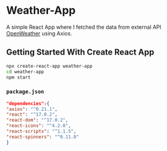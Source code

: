 # Weather-App

A simple React App where I fetched the data from external API [OpenWeather](https://openweathermap.org/api) using Axios.

## Getting Started With Create React App


```bash
npx create-react-app weather-app
cd weather-app
npm start
```
### `package.json`
```package.json
"dependencies":{
"axios": "^0.21.1",
"react": "^17.0.2",
"react-dom": "^17.0.2",
"react-icons": "^4.2.0",
"react-scripts": "^1.1.5",
"react-spinners": "^0.11.0"
}
```
